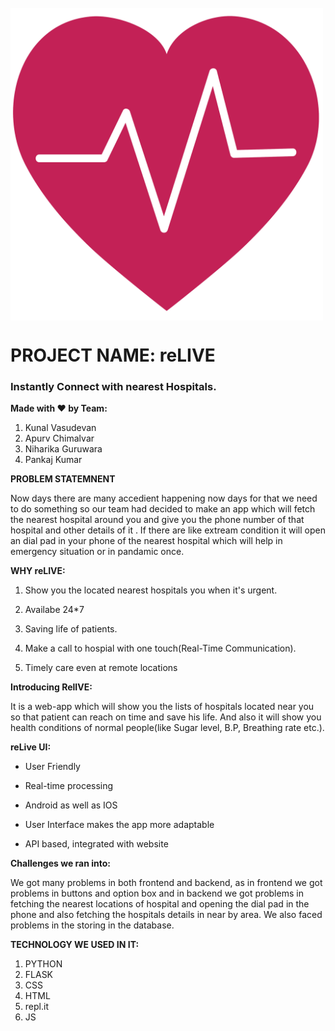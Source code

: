 <!-- PROJECT LOGO -->
<br />
<img align="center" src="static/heart.png" alt="app" height="500px"/>
<h1 align="left"> PROJECT NAME: reLIVE</h1>
<h3 align="left"> Instantly Connect with nearest Hospitals.</h3>


**Made with :heart: by Team:**

1. Kunal Vasudevan
2. Apurv Chimalvar
3. Niharika Guruwara
4. Pankaj Kumar


**PROBLEM STATEMNENT**

Now days there are many accedient happening now days for that we need to do something so our team had decided to make an app which will fetch the nearest hospital around you and give you the phone number of that hospital and other details of it . If there are like extream condition it will open an dial pad in your phone of the nearest hospital which will help in emergency situation or in pandamic once.  


**WHY reLIVE:**

1. Show you the located nearest hospitals you when it's urgent.

2. Availabe 24*7

3. Saving life of patients.

4. Make a call to hospial with one touch(Real-Time Communication).

5. Timely care even at remote locations


**Introducing RelIVE:**

It is a web-app which will show you the lists of hospitals located near you so that patient can reach on time and save his life. And also it will show you health conditions of normal people(like Sugar level, B.P, Breathing rate etc.).


**reLive UI:**

- User Friendly

- Real-time processing

- Android as well as IOS

- User Interface makes the app more adaptable

- API based, integrated with website 

**Challenges we ran into:**

We got many problems in both frontend and backend, as in frontend we got problems in buttons and option box and in backend we got problems in fetching the nearest locations of hospital and opening the dial pad in the phone and also fetching the hospitals details in near by area. We also faced problems in the storing in the database.


**TECHNOLOGY WE USED IN IT:**

1. PYTHON
2. FLASK
3. CSS
4. HTML
5. repl.it
6. JS

